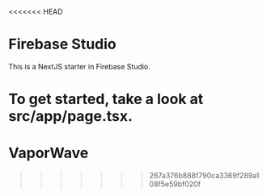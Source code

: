 <<<<<<< HEAD
# Firebase Studio

This is a NextJS starter in Firebase Studio.

To get started, take a look at src/app/page.tsx.
=======
# VaporWave
>>>>>>> 267a376b888f790ca3369f289a108f5e59bf020f
